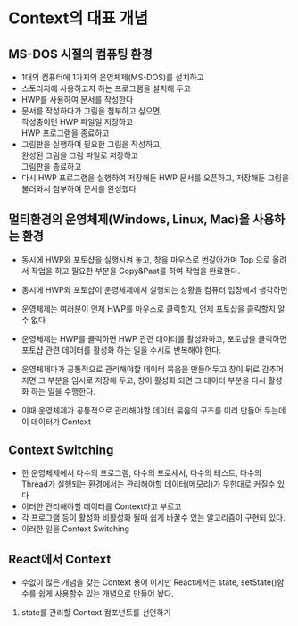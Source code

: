 # Context의 대표 개념

## MS-DOS 시절의 컴퓨팅 환경

- 1대의 컴퓨터에 1가지의 운영체제(MS-DOS)를 설치하고
- 스토리지에 사용하고자 하는 프로그램을 설치해 두고
- HWP를 사용하여 문서를 작성한다
- 문서를 작성하다가 그림을 첨부하고 싶으면,  
  작성중이던 HWP 파일일 저장하고  
  HWP 프로그램을 종료하고
- 그림판을 실행하여 필요한 그림을 작성하고,  
  완성된 그림을 그림 파일로 저장하고  
  그림판을 종료하고
- 다시 HWP 프로그램을 실행하여 저장해둔 HWP 문서를 오픈하고, 저장해둔 그림을 불러와서 첨부하여 문서를 완성했다

## 멀티환경의 운영체제(Windows, Linux, Mac)을 사용하는 환경

- 동시에 HWP와 포토샵을 실행시켜 놓고, 창을 마우스로 번갈아가며 Top 으로 올려서 작업을 하고 필요한 부분을 Copy&Past를 하여 작업을 완료한다.
- 동시에 HWP와 포토샵이 운영체제에서 실행되는 상황을 컴퓨터 입장에서 생각하면
- 운영체제는 여러분이 언제 HWP를 마우스로 클릭할지, 언제 포토샵을 클릭할지 알수 없다
- 운영체제는 HWP를 클릭하면 HWP 관련 데이터를 활성화하고, 포토샵을 클릭하면 포토샵 관련 데이터를 활성화 하는 일을 수시로 반복해야 한다.

- 운영체제마가 공통적으로 관리해야할 데이터 묶음을 만들어두고 창이 뒤로 감추어지면 그 부분을 임시로 저장해 두고, 창이 활성화 되면 그 데이터 부분을 다시 활성화 하는 일을 수행한다.

- 이때 운영체제가 공통적으로 관리해야할 데이터 묶음의 구조를 미리 만들어 두는데 이 데이터가 Context

## Context Switching

- 한 운영체제에서 다수의 프로그램, 다수의 프로세서, 다수의 테스트, 다수의 Thread가 실행되는 환경에서는 관리해야할 데이터(메모리)가 무한대로 커질수 있다
- 이러한 관리해야할 데이터를 Context라고 부르고
- 각 프로그램 등이 활성화 비활성화 될때 쉽게 바꿀수 있는 알고리즘이 구현되 있다.
- 이러한 일을 Context Switching

## React에서 Context

- 수없이 많은 개념을 갖는 Context 용어 이지만 React에서는 state, setState()함수를 쉽게 사용할수 있는 개념으로 만들어 놨다.

1. state를 관리할 Context 컴포넌트를 선언하기
